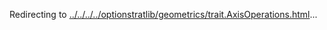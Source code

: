 Redirecting to
[../../../../optionstratlib/geometrics/trait.AxisOperations.html](../../../../optionstratlib/geometrics/trait.AxisOperations.html)\...

